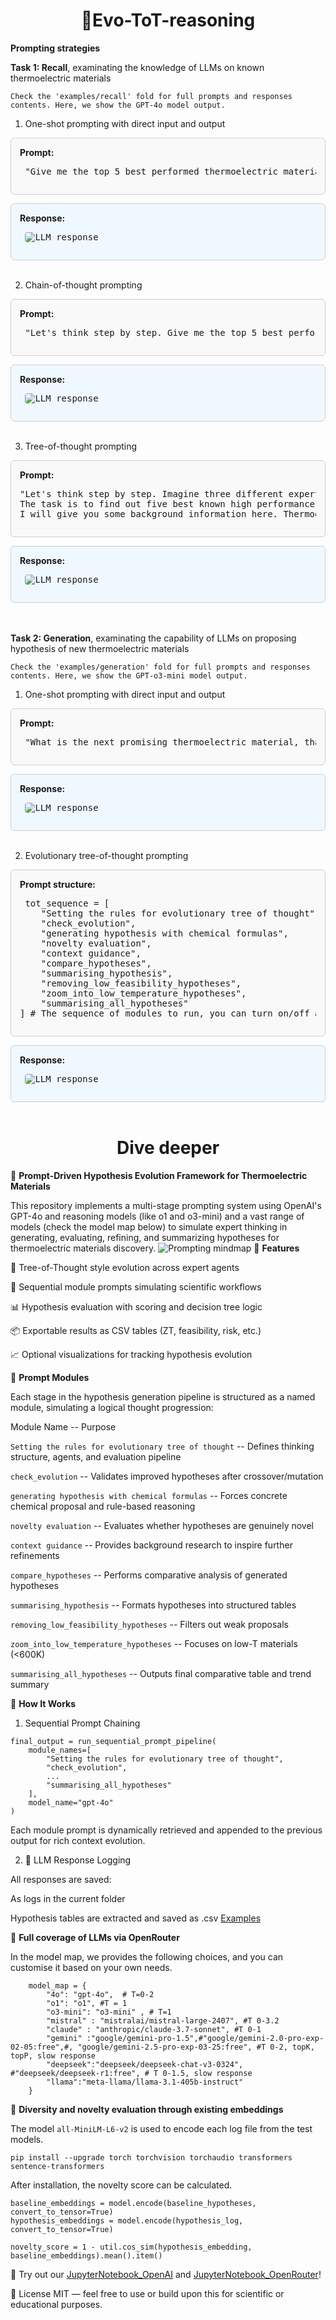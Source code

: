 
<h1 align="center"> 🌲Evo-ToT-reasoning</h1>

**Prompting strategies**

**Task 1: Recall**, examinating the knowledge of LLMs on known thermoelectric materials

`Check the 'examples/recall' fold for full prompts and responses contents. Here, we show the GPT-4o model output.`

1. One-shot prompting with direct input and output
<div style="border: 1px solid #cfcfcf; border-radius: 6px; padding: 1em; background-color: #f9f9f9; margin-bottom: 1em;"> <strong>Prompt:</strong><br> <pre> "Give me the top 5 best performed thermoelectric materials, with their ZT values, use a table to present them." </pre> </div> <div style="border: 1px solid #cfcfcf; border-radius: 6px; padding: 1em; background-color: #f0f8ff;"> <strong>Response:</strong><br> <pre> <img src="images/4o-one-shot.png" alt="LLM response" style="max-width: 100%; border-radius: 4px;" /> </pre></div>
<br>



2. Chain-of-thought prompting
<div style="border: 1px solid #cfcfcf; border-radius: 6px; padding: 1em; background-color: #f9f9f9; margin-bottom: 1em;"> <strong>Prompt:</strong><br> <pre> "Let's think step by step. Give me the top 5 best performed thermoelectric materials, with their ZT values, use a table to present them." </pre> </div> <div style="border: 1px solid #cfcfcf; border-radius: 6px; padding: 1em; background-color: #f0f8ff;"> <strong>Response:</strong><br> <pre> <img src="images/4o-cot.png" alt="LLM response" style="max-width: 100%; border-radius: 4px;" /> </pre> </div>
<br>

3. Tree-of-thought prompting

<div style="border: 1px solid #cfcfcf; border-radius: 6px; padding: 1em; background-color: #f9f9f9; margin-bottom: 1em;"> <strong>Prompt:</strong><br> <pre>"Let's think step by step. Imagine three different experts are answering this question. All experts will write down 1 step of their thinking, then share it with the group, Then all experts will go on to the next step, etc. If any expert realises they're wrong at any point then they leave.
The task is to find out five best known high performance thermoelectric materials and in order to confirm they are the best ones, you need to compare these materials according to their design strategies, thermoelectric efficiencies, and other key factors that you think fit. 
I will give you some background information here. Thermoelectric efficiency is governed by ZT = (S²σT)/κ. Traditional materials rely on scarce or toxic elements. Alternatives must optimise electronic transport properties, phonon engineering, and nanostructuring. Conventional approaches focus on band engineering, phonon-glass electron-crystal (PGEC) concepts, and alloy disorder, but breakthrough materials require novel strategies." </pre> </div> <div style="border: 1px solid #cfcfcf; border-radius: 6px; padding: 1em; background-color: #f0f8ff;"> <strong>Response:</strong><br> <pre> <img src="images/4o-tot.png" alt="LLM response" style="max-width: 100%; border-radius: 4px;" /> </pre> </div>
<br><br>

**Task 2: Generation**, examinating the capability of LLMs on proposing hypothesis of new thermoelectric materials

`Check the 'examples/generation' fold for full prompts and responses contents. Here, we show the GPT-o3-mini model output.`

1. One-shot prompting with direct input and output
<div style="border: 1px solid #cfcfcf; border-radius: 6px; padding: 1em; background-color: #f9f9f9; margin-bottom: 1em;"> <strong>Prompt:</strong><br> <pre> "What is the next promising thermoelectric material, that no one has never reported before? I'd like to have a try. What is the composition of it? Is this material never reported before? Why you propose this one? What is your inspiration? " </pre> </div> <div style="border: 1px solid #cfcfcf; border-radius: 6px; padding: 1em; background-color: #f0f8ff;"> <strong>Response:</strong><br> <pre> <img src="images/o3-mini-new-one-shot.png" alt="LLM response" style="max-width: 100%; border-radius: 4px;" /></pre> </div>
<br>

2. Evolutionary tree-of-thought prompting
<div style="border: 1px solid #cfcfcf; border-radius: 6px; padding: 1em; background-color: #f9f9f9; margin-bottom: 1em;"> <strong>Prompt structure:</strong><br> <pre> tot_sequence = [
    "Setting the rules for evolutionary tree of thought",
    "check_evolution",
    "generating hypothesis with chemical formulas",
    "novelty evaluation",
    "context guidance",
    "compare_hypotheses",
    "summarising_hypothesis",
    "removing_low_feasibility_hypotheses",
    "zoom_into_low_temperature_hypotheses",
    "summarising_all_hypotheses"
] # The sequence of modules to run, you can turn on/off any module
</pre> </div> <div style="border: 1px solid #cfcfcf; border-radius: 6px; padding: 1em; background-color: #f0f8ff;"> <strong>Response:</strong><br> <pre> <img src="images/o3-mini-evo.png" alt="LLM response" style="max-width: 100%; border-radius: 4px;" /> </pre> </div>
<br>

<h1 align="center"> Dive deeper </h1>

🧪 **Prompt-Driven Hypothesis Evolution Framework for Thermoelectric Materials**

This repository implements a multi-stage prompting system using OpenAI's GPT-4o and reasoning models (like o1 and o3-mini) and a vast range of models (check the model map below) to simulate expert thinking in generating, evaluating, refining, and summarizing hypotheses for thermoelectric materials discovery.
![Prompting mindmap](tot.png)
📌 **Features**

🧠 Tree-of-Thought style evolution across expert agents

🔁 Sequential module prompts simulating scientific workflows

📊 Hypothesis evaluation with scoring and decision tree logic

📦 Exportable results as CSV tables (ZT, feasibility, risk, etc.)

📈 Optional visualizations for tracking hypothesis evolution

🧬 **Prompt Modules**

Each stage in the hypothesis generation pipeline is structured as a named module, simulating a logical thought progression:

Module Name --	Purpose

`Setting the rules for evolutionary tree of thought` -- Defines thinking structure, agents, and evaluation pipeline

`check_evolution` -- Validates improved hypotheses after crossover/mutation

`generating hypothesis with chemical formulas` -- Forces concrete chemical proposal and rule-based reasoning

`novelty evaluation` -- Evaluates whether hypotheses are genuinely novel

`context guidance` -- Provides background research to inspire further refinements

`compare_hypotheses` -- Performs comparative analysis of generated hypotheses

`summarising_hypothesis` -- Formats hypotheses into structured tables

`removing_low_feasibility_hypotheses` -- Filters out weak proposals

`zoom_into_low_temperature_hypotheses` -- Focuses on low-T materials (<600K)

`summarising_all_hypotheses` -- Outputs final comparative table and trend summary

🧠 **How It Works**
1. Sequential Prompt Chaining

```
final_output = run_sequential_prompt_pipeline(
    module_names=[
        "Setting the rules for evolutionary tree of thought",
        "check_evolution",
        ...
        "summarising_all_hypotheses"
    ],
    model_name="gpt-4o"
)
```

Each module prompt is dynamically retrieved and appended to the previous output for rich context evolution.

2. 📂 LLM Response Logging
   
All responses are saved:

As logs in the current folder

Hypothesis tables are extracted and saved as .csv [Examples](examples)

🧬 **Full coverage of LLMs via OpenRouter**

In the model map, we provides the following choices, and you can customise it based on your own needs.
```
    model_map = {
        "4o": "gpt-4o",  # T=0-2 
        "o1": "o1", #T = 1
        "o3-mini": "o3-mini" , # T=1
        "mistral" : "mistralai/mistral-large-2407", #T 0-3.2
        "claude" : "anthropic/claude-3.7-sonnet", #T 0-1
        "gemini" :"google/gemini-pro-1.5",#"google/gemini-2.0-pro-exp-02-05:free",#, "google/gemini-2.5-pro-exp-03-25:free", #T 0-2, topK, topP, slow response
        "deepseek":"deepseek/deepseek-chat-v3-0324", #"deepseek/deepseek-r1:free", # T 0-1.5, slow response
        "llama":"meta-llama/llama-3.1-405b-instruct"
    }
```

🧬 **Diversity and novelty evaluation through existing embeddings**

The model `all-MiniLM-L6-v2` is used to encode each log file from the test models. 
```
pip install --upgrade torch torchvision torchaudio transformers sentence-transformers
```
After installation, the novelty score can be calculated.
```
baseline_embeddings = model.encode(baseline_hypotheses, convert_to_tensor=True)
hypothesis_embeddings = model.encode(hypothesis_log, convert_to_tensor=True)

novelty_score = 1 - util.cos_sim(hypothesis_embedding, baseline_embeddings).mean().item()
```


🧩 Try out our [JupyterNotebook_OpenAI](/examples/generation/OpenAI_models_prompt_responses.ipynb) and [JupyterNotebook_OpenRouter](/examples/generation/All_models_prompt_responses.ipynb)!

📜 License
MIT — feel free to use or build upon this for scientific or educational purposes.
